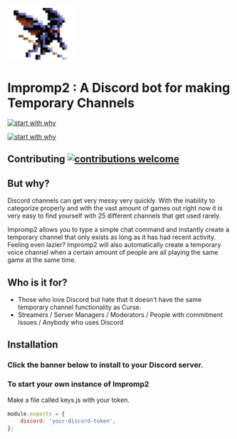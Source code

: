 ![Impromp2 Logo](/img/Imp.png)

# Impromp2 : A Discord bot for making Temporary Channels

[![start with why](https://img.shields.io/badge/See-More%3F-brightgreen.svg?style=flat)](www.justfansof.com)

[![start with why](https://img.shields.io/badge/license%3F-gray.svg?style=flat)](https://raw.githubusercontent.com/lkzhao/Hero/master/LICENSE)

## Contributing [![contributions welcome](https://img.shields.io/badge/contributions-welcome-brightgreen.svg?style=flat)](https://github.com/Just-Fans-Of/Impromp2/issues)

## But why?

Discord channels can get very messy very quickly. With the inability to categorize properly and with the vast amount of games out right now it is very easy to find yourself with 25 different channels that get used rarely.

Impromp2 allows you to type a simple chat command and instantly create a temporary channel that only exists as long as it has had recent activity. Feeling even lazier? Impromp2 will also automatically create a temporary voice channel when a certain amount of people are all playing the same game at the same time.

## Who is it for?

* Those who love Discord but hate that it doesn't have the same temporary channel functionality as Curse.
* Streamers / Server Managers / Moderators / People with commitment Issues / Anybody who uses Discord
  
## Installation

### Click the banner below to install to your Discord server.

### To start your own instance of Impromp2

Make a file called keys.js with your token.

``` javascript
module.exports = {
    discord: 'your-discord-token',
};
```

